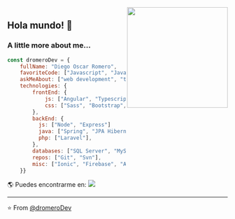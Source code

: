 <img align='right' src="https://media.giphy.com/media/p4NLw3I4U0idi/giphy.gif" width="230">

## Hola mundo! 👋

### A little more about me...  

```javascript
const dromeroDev = {
    fullName: "Diego Oscar Romero",
    favoriteCode: ["Javascript", "Java"],
    askMeAbout: ["web development", "technologies", "futbol", "music"],
    technologies: {
        frontEnd: {
            js: ["Angular", "Typescript", "AngularJS", "Jquery"],
            css: ["Sass", "Bootstrap", "Materialize"]
        },
        backEnd: {
          js: ["Node", "Express"]
          java: ["Spring", "JPA Hibernate"],
          php: ["Laravel"],
        },
        databases: ["SQL Server", "MySQL"],
        repos: ["Git", "Svn"],
        misc: ["Ionic", "Firebase", "ASP.NET", "Maven", "Jboss", "Jenkins", "Jira", "Photoshop"]
    }}
```

🌎 Puedes encontrarme en: 
[![](https://img.shields.io/badge/LinkedIn-dromeroDev-blue)](https://www.linkedin.com/in/dromerodev/)

---
⭐️ From [@dromeroDev](https://github.com/dromeroDev)

